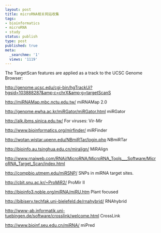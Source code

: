 ```yaml
---
layout: post
title: microRNA相关网站收集
tags:
- bioinformatics
- microRNA
- study
status: publish
type: post
published: true
meta:
  _searchme: '1'
  views: '1119'
---
```

The TargetScan features are applied as a track to the UCSC Genome Browser:

<a href="http://genome.ucsc.edu/cgi-bin/hgTrackUi?hgsid=103888287&amp;c=chrX&amp;g=targetScanS" target="_blank">http://genome.ucsc.edu/cgi-bin/hgTrackUi?hgsid=103888287&amp;c=chrX&amp;g=targetScanS</a>

<a href="http://miRNAMap.mbc.nctu.edu.tw/" target="_blank">http://miRNAMap.mbc.nctu.edu.tw/</a> miRNAMap 2.0

<a href="http://genome.ewha.ac.kr/miRGator/miRGator.html" target="_blank">http://genome.ewha.ac.kr/miRGator/miRGator.html</a> miRGator

<a href="http://alk.ibms.sinica.edu.tw/" target="_blank">http://alk.ibms.sinica.edu.tw/</a> For viruses: Vir-Mir

<a href="http://www.bioinformatics.org/mirfinder/" target="_blank">http://www.bioinformatics.org/mirfinder/</a> miRFinder

<a href="http://wotan.wistar.upenn.edu/NBmiRTar/login.php" target="_blank">http://wotan.wistar.upenn.edu/NBmiRTar/login.php</a> NBmiRTar

<a href="http://bioinfo.au.tsinghua.edu.cn/miralign/" target="_blank">http://bioinfo.au.tsinghua.edu.cn/miralign/</a> MiRAlign

<a href="http://www.rnaiweb.com/RNAi/MicroRNA/MicroRNA_Tools___Software/MicroRNA_Target_Scan/index.html" target="_blank">http://www.rnaiweb.com/RNAi/MicroRNA/MicroRNA_Tools___Software/MicroRNA_Target_Scan/index.html</a>

<a href="http://compbio.utmem.edu/miRSNP/" target="_blank">http://compbio.utmem.edu/miRSNP/</a> SNPs in miRNA target sites.

<a href="http://cbit.snu.ac.kr/~ProMiR2/" target="_blank">http://cbit.snu.ac.kr/~ProMiR2/</a> ProMir II

<a href="http://bioinfo3.noble.org/miRNA/miRU.htm" target="_blank">http://bioinfo3.noble.org/miRNA/miRU.htm</a> Plant focused

<a href="http://bibiserv.techfak.uni-bielefeld.de/rnahybrid/" target="_blank">http://bibiserv.techfak.uni-bielefeld.de/rnahybrid/</a> RNAhybrid

<a href="http://www-ab.informatik.uni-tuebingen.de/software/crosslink/welcome.html" target="_blank">http://www-ab.informatik.uni-tuebingen.de/software/crosslink/welcome.html</a> CrossLink

<a href="http://www.bioinf.seu.edu.cn/miRNA/" target="_blank">http://www.bioinf.seu.edu.cn/miRNA/</a> miPred
